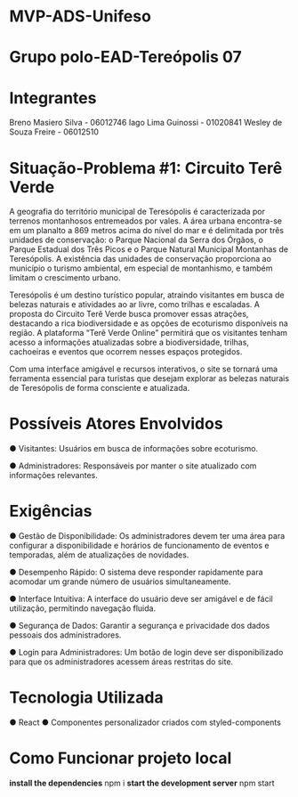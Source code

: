 # MVP-ADS-Unifeso

# **Grupo polo-EAD-Tereópolis 07**

# **Integrantes**

Breno Masiero Silva - 06012746
Iago Lima Guinossi - 01020841
Wesley de Souza Freire - 06012510

# **Situação-Problema #1: Circuito Terê Verde**

A geografia do território municipal de Teresópolis é caracterizada por terrenos montanhosos entremeados por vales. A área urbana encontra-se em um planalto a 869 metros acima do nível do mar e é delimitada por três unidades de conservação: o Parque Nacional da Serra dos Órgãos, o Parque Estadual dos Três Picos e o Parque Natural Municipal Montanhas de Teresópolis. A existência das unidades de conservação proporciona ao município o turismo ambiental, em especial de montanhismo, e também limitam o crescimento urbano.

Teresópolis é um destino turístico popular, atraindo visitantes em busca de belezas naturais e atividades ao ar livre, como trilhas e escaladas. A proposta do Circuito Terê Verde busca promover essas atrações, destacando a rica biodiversidade e as opções de ecoturismo disponíveis na região. A plataforma “Terê Verde Online” permitirá que os visitantes tenham acesso a informações atualizadas sobre a biodiversidade, trilhas, cachoeiras e eventos que ocorrem nesses espaços protegidos.

Com uma interface amigável e recursos interativos, o site se tornará uma ferramenta essencial para turistas que desejam explorar as belezas naturais de Teresópolis de forma consciente e atualizada.


# **Possíveis Atores Envolvidos**

●     Visitantes: Usuários em busca de informações sobre ecoturismo.

●     Administradores: Responsáveis por manter o site atualizado com informações relevantes.


# **Exigências**

● Gestão de Disponibilidade: Os administradores devem ter uma área para configurar a disponibilidade e horários de funcionamento de eventos e temporadas, além de atualizações de novidades.

● Desempenho Rápido: O sistema deve responder rapidamente para acomodar um grande número de usuários simultaneamente.

● Interface Intuitiva: A interface do usuário deve ser amigável e de fácil utilização, permitindo navegação fluida.

●  Segurança de Dados: Garantir a segurança e privacidade dos dados pessoais dos administradores.

● Login para Administradores: Um botão de login deve ser disponibilizado para que os administradores acessem áreas restritas do site.

# **Tecnologia Utilizada**

● React
● Componentes personalizador criados com styled-components


# **Como Funcionar projeto local**

**install the dependencies**
npm i
**start the development server**
npm start

